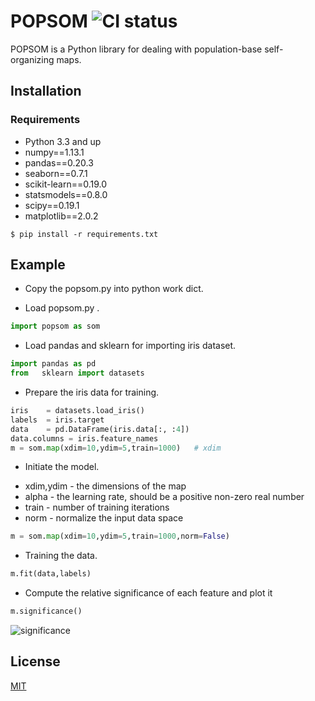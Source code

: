 # POPSOM ![CI status](https://img.shields.io/badge/build-passing-brightgreen.svg)

POPSOM is a Python library for dealing with population-base self-organizing maps.

## Installation

### Requirements
* Python 3.3 and up
* numpy==1.13.1
* pandas==0.20.3
* seaborn==0.7.1
* scikit-learn==0.19.0
* statsmodels==0.8.0
* scipy==0.19.1
* matplotlib==2.0.2

`$ pip install -r requirements.txt`

## Example

* Copy the popsom.py into python work dict.

* Load popsom.py .

```python
import popsom as som  
```


* Load pandas and sklearn for importing iris dataset.

```python
import pandas as pd
from   sklearn import datasets
```

* Prepare the iris data for training.

```python
iris 	= datasets.load_iris()
labels 	= iris.target
data 	= pd.DataFrame(iris.data[:, :4])
data.columns = iris.feature_names
m = som.map(xdim=10,ydim=5,train=1000)   # xdim 

```

* Initiate the model.

- xdim,ydim - the dimensions of the map
- alpha - the learning rate, should be a positive non-zero real number
- train - number of training iterations
- norm - normalize the input data space

```python
m = som.map(xdim=10,ydim=5,train=1000,norm=False) 
```
* Training the data.

```python
m.fit(data,labels)
```

* Compute the relative significance of each feature and plot it
```python
m.significance()
```

![significance](https://user-images.githubusercontent.com/8847441/46817774-b228e300-cd4d-11e8-9d24-c3be95be3395.png)

## License
[MIT](https://choosealicense.com/licenses/mit/)
